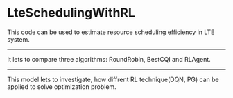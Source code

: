 # LteSchedulingWithRL

This code can be used to estimate resource scheduling efficiency in LTE system.
***
It lets to compare three algorithms: RoundRobin, BestCQI and RLAgent.
***
This model lets to investigate, how diffrent RL technique(DQN, PG) can be applied to solve optimization problem.  
